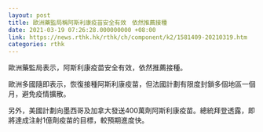 ```yaml
---
layout: post
title: 歐洲藥監局稱阿斯利康疫苗安全有效　依然推薦接種
date: 2021-03-19 07:26:28.000000000 +08:00
link: https://news.rthk.hk/rthk/ch/component/k2/1581409-20210319.htm
categories: rthk
---
```


歐洲藥監局表示，阿斯利康疫苗安全有效，依然推薦接種。

歐洲多國隨即表示，恢復接種阿斯利康疫苗，但法國計劃有限度封鎖多個地區一個月，避免疫情擴散。

另外，美國計劃向墨西哥及加拿大發送400萬劑阿斯利康疫苗。總統拜登透露，即將達成注射1億劑疫苗的目標，較預期進度快。
